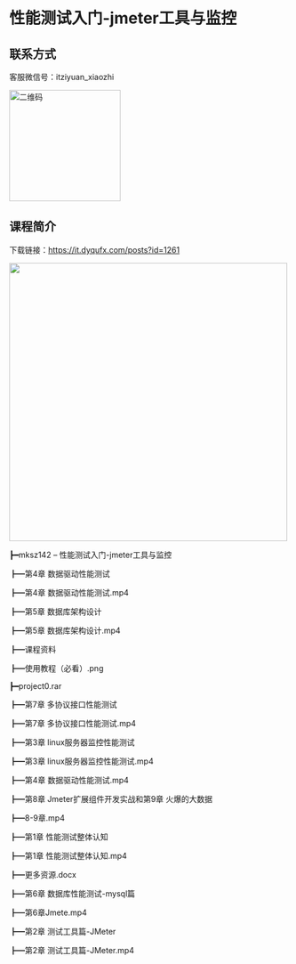 # 性能测试入门-jmeter工具与监控

## 联系方式

客服微信号：itziyuan_xiaozhi

<img src="https://ziyuanyun.oss-cn-guangzhou.aliyuncs.com/common/20240614073449/666b82192834a.jpg" width="200" height="200" alt="二维码">

## 课程简介

下载链接：https://it.dyqufx.com/posts?id=1261

<img src="https://ziyuanyun.oss-cn-guangzhou.aliyuncs.com/yun/20240515153650/664466123adeb.jpg" width="500" alt="">

  ┣━mksz142 &#8211; 性能测试入门-jmeter工具与监控

 ┣━第4章 数据驱动性能测试

 ┣━第4章 数据驱动性能测试.mp4

 ┣━第5章 数据库架构设计

 ┣━第5章 数据库架构设计.mp4

 ┣━课程资料

 ┣━使用教程（必看）.png

 ┣━project0.rar

 ┣━第7章 多协议接口性能测试

 ┣━第7章 多协议接口性能测试.mp4

 ┣━第3章 linux服务器监控性能测试

 ┣━第3章 linux服务器监控性能测试.mp4

 ┣━第4章 数据驱动性能测试.mp4

 ┣━第8章 Jmeter扩展组件开发实战和第9章 火爆的大数据

 ┣━8-9章.mp4

 ┣━第1章 性能测试整体认知

 ┣━第1章 性能测试整体认知.mp4

 ┣━更多资源.docx

 ┣━第6章 数据库性能测试-mysql篇

 ┣━第6章Jmete.mp4

 ┣━第2章 测试工具篇-JMeter

 ┣━第2章 测试工具篇-JMeter.mp4

  